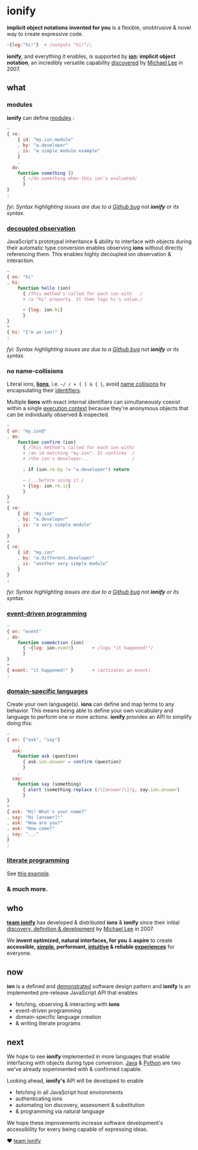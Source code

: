 # ionify

**implicit object notations invented for you** is a flexible, unobtrusive & novel way to create expressive code.


```javascript
~{log:"hi!"}  + /outputs "hi!"/;
```

**ionify**, and everything it enables, is supported by **[ion](https://github.com/ionify/ionify/blob/public/info/ion.md): implicit object notation**, an incredibly versatile capability [discovered](https://github.com/ionify/ionify/blob/public/info/story.md) by
[Michael Lee](http://twitter.com/iskitz) in 2007.

## what

### modules

**ionify** can define [modules](https://en.wikipedia.org/wiki/Modular_programming)
:

```javascript
~
{ re:
    { id: "my.ion.module"
    , by: "a.developer"
    , is: "a simple module example"
    }
    ,
  do:
    function something ()
      { ~/do something when this ion's evaluated/
      }
}
;
```

_fyi: Syntax highlighting issues are due to a [Github bug](https://github.com/atom/language-javascript/issues/530#issuecomment-341976488) not **ionify** or its syntax._


### [decoupled observation](https://en.wikipedia.org/wiki/Observer_pattern)

JavaScript's prototypal inheritance & ability to interface with objects during
their automatic type conversion enables observing **ions** without directly
referencing them. This enables highly decoupled ion observation & interaction.

```javascript
~
{ on: "hi"
, hi:
    function hello (ion)
      { /This method's called for each ion with   /
      + /a "hi" property. It then logs hi's value./

      + {log: ion.hi}
      }
}
+
{ hi: "I'm an ion!" }
;
```

_fyi: Syntax highlighting issues are due to a [Github bug](https://github.com/atom/language-javascript/issues/530#issuecomment-341976488) not **ionify** or its syntax._

### no name-collisions

Literal ions,
[**lions**](https://github.com/ionify/ionify/blob/public/info/ion.md#form),
i.e. `~/ / + [ ] & { }`, avoid
[name collisions](https://en.wikipedia.org/wiki/Name_collision) by encapsulating
their
[identifiers](https://en.m.wikipedia.org/wiki/Identifier#In_computer_languages).

Multiple **lions** with exact internal identifiers can simultaneously coexist
within a single
[execution context](http://www.ecma-international.org/ecma-262/6.0/index.html#sec-execution-contexts)
because they're anonymous objects that can be individually observed & inspected.


```javascript
~
{ on: "my.ion@"
, do:
    function confirm (ion)
      { /This method's called for each ion with/
      + /an id matching "my.ion". It confirms  /
      + /the ion's developer...                /

      ; if (ion.re.by != "a.developer") return

      ~ /...before using it./
      + {log: ion.re.is}
      }
}
+
{ re:
    { id: "my.ion"
    , by: "a.developer"
    , is: "a very simple module"
    }
}
+
{ re:
    { id: "my.ion"
    , by: "a.different.developer"
    , is: "another very simple module"
    }
}
;
```

_fyi: Syntax highlighting issues are due to a [Github bug](https://github.com/atom/language-javascript/issues/530#issuecomment-341976488) not **ionify** or its syntax._


### [event-driven programming](https://en.wikipedia.org/wiki/Event-driven_programming)

```javascript
~
{ on: "event"
, do:
    function someAction (ion)
      { ~{log: ion.event}       + /logs "it happened!"/
      }
}
+
{ event: "it happened!" }       + /activates an event/
;
```


### [domain-specific languages](https://en.wikipedia.org/wiki/Domain-specific_language)

Create your own language(s). **ions** can define and map terms to any behavior. This means
being able to define your own vocabulary and language to perform one or more actions. **ionify** provides an API to simplify doing this:

```javascript
~
{ on: ["ask", "say"]
    ,
  ask:
    function ask (question)
      { ask.ion.answer = confirm (question)
      }
    ,
  say:
    function say (something)
      { alert (something.replace (/\[answer]\]/g, say.ion.answer)
      }
}
+
{ ask: "Hi! What's your name?"
, say: "Hi [answer]!"
, ask: "How are you?"
, ask: "How come?"
, say: "..."
}
;
```

### [literate programming](https://en.wikipedia.org/wiki/Literate_programming)

See [this example](https://github.com/ionified/anemojii-ions.iskitz.net/blob/public/index.js).


### & much more.



## who

**[team ionify](https://github.com/orgs/ionify/people)** has developed &
distributed **ions** & **ionify** since their initial
[discovery, definition & development](https://github.com/ionify/ionify/blob/public/info/story.md)
by [Michael Lee](http://twitter.com/iskitz) in 2007.

We **invent optimized,
natural interfaces, for you** & **aspire** to create **accessible,
[simple](https://rawgit.com/ionified/anemojii-ions.iskitz.net/public/),
performant,
[intuitive](https://github.com/ionified/jeni-ions.iskitz.net/blob/public/jeni.play.js)
& reliable [experiences](http://ionified.net)** for everyone.


## now

**ion** is a defined and [demonstrated](http://ionified.net/) software design
pattern and **ionify** is an implemented pre-release JavaScript API that enables

+ fetching, observing & interacting with **ions**
+ event-driven programming
+ domain-specific language creation
+ & writing literate programs


## next

We hope to see **ionify** implemented in more languages that enable interfacing
with objects during type conversion.
[Java](https://github.com/ionify/ideas/blob/public/java/src/net/ionify/java/Hello.java)
&
[Python](https://github.com/ionify/ideas/blob/public/python/ion.proof.py)
are two we've already
experimented with & confirmed capable.

Looking ahead, **ionify's** API will be developed to enable

+ fetching in all JavaScript host environments
+ authenticating ions
+ automating ion discovery, assessment & substitution
+ & programming via natural language

We hope these improvements increase software development's accessibility for
every being capable of expressing ideas.

❤️ [team ionify](https://github.com/orgs/ionify/people)